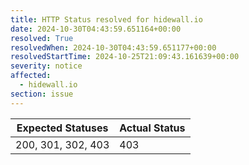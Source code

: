 ```yaml
---
title: HTTP Status resolved for hidewall.io
date: 2024-10-30T04:43:59.651164+00:00
resolved: True
resolvedWhen: 2024-10-30T04:43:59.651177+00:00
resolvedStartTime: 2024-10-25T21:09:43.161639+00:00
severity: notice
affected:
  - hidewall.io
section: issue
---
```


| Expected Statuses | Actual Status  |
|-------------------|----------------|
| 200, 301, 302, 403 | 403 |
